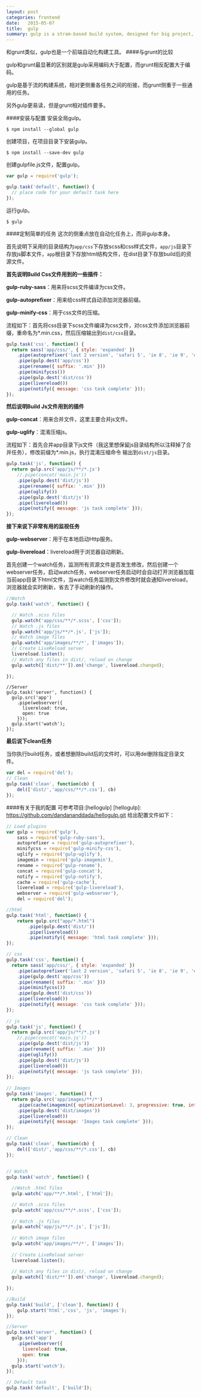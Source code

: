 ```yaml
---
layout: post
categories: frontend
date:   2015-05-07
title:  gulp
summary: gulp is a stram-based build system, designed for big project, small, idiomatic node modules.
---
```


和grunt类似，gulp也是一个前端自动化构建工具。
####与grunt的比较

gulp和grunt最显著的区别就是gulp采用编码大于配置，而grunt相反配置大于编码。

gulp是基于流的构建系统，相对更侧重各任务之间的衔接，而grunt侧重于一些通用的任务。

另外gulp更易读，但是grunt相对插件要多。

####安装与配置
安装全局gulp。

`$ npm install --global gulp`

创建项目，在项目目录下安装gulp。

`$ npm install --save-dev gulp`

创建gulpfile.js文件，配置gulp。

```javascript
var gulp = require('gulp');

gulp.task('default', function() {
  // place code for your default task here
});
```
运行gulp。

`$ gulp`

####定制简单的任务
这次的侧重点放在自动化任务上，而非gulp本身。

首先说明下采用的目录结构为`app/css`下存放scss和css样式文件，`app/js`目录下存放js脚本文件，`app`根目录下存放html结构文件，在dist目录下存放build后的资源文件。

**首先说明Build Css文件用到的一些插件：**

**gulp-ruby-sass**：用来将scss文件编译为css文件。

**gulp-autoprefixer**：用来给css样式自动添加浏览器前缀。

**gulp-minify-css**：用于css文件的压缩。

流程如下：首先将css目录下scss文件编译为css文件，对css文件添加浏览器前缀，重命名为*.min.css，然后压缩输出到`dist/css`目录。

```javascript
gulp.task('css', function() {
  return sass('app/css/', { style: 'expanded' })
    .pipe(autoprefixer('last 2 version', 'safari 5', 'ie 8', 'ie 9', 'opera 12.1', 'ios 6', 'android 4'))
    .pipe(gulp.dest('app/css'))
    .pipe(rename({ suffix: '.min' }))
    .pipe(minifycss())
    .pipe(gulp.dest('dist/css'))
    .pipe(livereload())
    .pipe(notify({ message: 'css task complete' }));
});
```
**然后说明Build Js文件用到的插件**

**gulp-concat**：用来合并文件，这里主要合并js文件。

**gulp-uglify**：混淆压缩js。

流程如下：首先合并app目录下js文件（我这里想保留js目录结构所以注释掉了合并任务），修改前缀为*.min.js，执行混淆压缩命令 输出到`dist/js`目录。

```javascript
gulp.task('js', function() {
  return gulp.src('app/js/**/*.js')
    //.pipe(concat('main.js'))
    .pipe(gulp.dest('dist/js'))
    .pipe(rename({ suffix: '.min' }))
    .pipe(uglify())
    .pipe(gulp.dest('dist/js'))
    .pipe(livereload())
    .pipe(notify({ message: 'js task complete' }));
});
```

**接下来说下非常有用的监视任务**

**gulp-webserver**：用于在本地启动Http服务。

**gulp-livereload**：livereload用于浏览器自动刷新。

首先创建一个watch任务，监测所有资源文件是否发生修改，然后创建一个webserver任务，启动watch任务，webserver任务启动时会自动打开浏览器加载当前app目录下html文件，当watch任务监测到文件修改时就会通知livereload，浏览器就会实时刷新，省去了手动刷新的操作。

```javascript
//Watch
gulp.task('watch', function() {

  // Watch .scss files
  gulp.watch('app/css/**/*.scss', ['css']);
  // Watch .js files
  gulp.watch('app/js/**/*.js', ['js']);
  // Watch image files
  gulp.watch('app/images/**/*', ['images']);
  // Create LiveReload server
  livereload.listen();
  // Watch any files in dist/, reload on change
  gulp.watch(['dist/**']).on('change', livereload.changed);
 
});
```

```
//Server
gulp.task('server', function() {
  gulp.src('app')
    .pipe(webserver({
      livereload: true,
      open: true
    }));
  gulp.start('watch');
});
```

**最后说下clean任务**

当你执行build任务，或者想删除build后的文件时，可以用del删除指定目录文件。

```javascript
var del = require('del');
// Clean
gulp.task('clean', function(cb) {
    del(['dist/','app/css/**/*.css'], cb)
});
```

####有关于我的配置
可参考项目:[hellogulp]
[hellogulp]: https://github.com/dandananddada/hellogulp.git
给出配置文件如下：

```javascript
// Load plugins
var gulp = require('gulp'),
    sass = require('gulp-ruby-sass'),
    autoprefixer = require('gulp-autoprefixer'),
    minifycss = require('gulp-minify-css'),
    uglify = require('gulp-uglify'),
    imagemin = require('gulp-imagemin'),
    rename = require('gulp-rename'),
    concat = require('gulp-concat'),
    notify = require('gulp-notify'),
    cache = require('gulp-cache'),
    livereload = require('gulp-livereload'),
    webserver = require('gulp-webserver'),
    del = require('del');

//html
gulp.task('html', function() {
    return gulp.src("app/*.html")
        .pipe(gulp.dest('dist/'))
        .pipe(livereload())
        .pipe(notify({ message: 'html task complete' }));
}); 

// css
gulp.task('css', function() {
  return sass('app/css/', { style: 'expanded' })
    .pipe(autoprefixer('last 2 version', 'safari 5', 'ie 8', 'ie 9', 'opera 12.1', 'ios 6', 'android 4'))
    .pipe(gulp.dest('app/css'))
    .pipe(rename({ suffix: '.min' }))
    .pipe(minifycss())
    .pipe(gulp.dest('dist/css'))
    .pipe(livereload())
    .pipe(notify({ message: 'css task complete' }));
});
 
// js
gulp.task('js', function() {
  return gulp.src('app/js/**/*.js')
    //.pipe(concat('main.js'))
    .pipe(gulp.dest('dist/js'))
    .pipe(rename({ suffix: '.min' }))
    .pipe(uglify())
    .pipe(gulp.dest('dist/js'))
    .pipe(livereload())
    .pipe(notify({ message: 'js task complete' }));
});
 
// Images
gulp.task('images', function() {
  return gulp.src('app/images/**/*')
    .pipe(cache(imagemin({ optimizationLevel: 3, progressive: true, interlaced: true })))
    .pipe(gulp.dest('dist/images'))
    .pipe(livereload())
    .pipe(notify({ message: 'Images task complete' }));
});

// Clean
gulp.task('clean', function(cb) {
    del(['dist/','app/css/**/*.css'], cb)
});
 
 
// Watch
gulp.task('watch', function() {

  //Watch .html files
  gulp.watch('app/**/*.html', ['html']);

  // Watch .scss files
  gulp.watch('app/css/**/*.scss', ['css']);
 
  // Watch .js files
  gulp.watch('app/js/**/*.js', ['js']);
 
  // Watch image files
  gulp.watch('app/images/**/*', ['images']);
 
  // Create LiveReload server
  livereload.listen();
 
  // Watch any files in dist/, reload on change
  gulp.watch(['dist/**']).on('change', livereload.changed);
 
});

//Build
gulp.task('build', ['clean'], function() {
    gulp.start('html','css', 'js', 'images');
});

//Server
gulp.task('server', function() {
  gulp.src('app')
    .pipe(webserver({
      livereload: true,
      open: true
    }));
  gulp.start('watch');
});

// Default task
gulp.task('default', ['build']);
```


